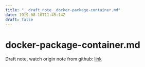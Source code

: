```yaml
---
title: "__draft_note__docker-package-container.md"
date: 1919-08-10T11:45:14Z
draft: false
---
```


# docker-package-container.md

Draft note, watch origin note from github: [link](https:/github.com/tinghaolai/just-random-note/blob/master/docker/docker-package-container.md)